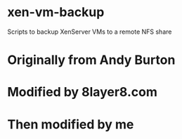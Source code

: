 # xen-vm-backup
Scripts to backup XenServer VMs to a remote NFS share

# Originally from Andy Burton

# Modified by 8layer8.com

# Then modified by me

